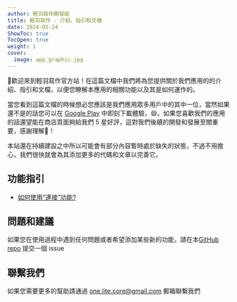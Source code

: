 ```yaml
---
author: 輕羽寫作開發組
title: 輕羽寫作 - 介紹、指引和文檔
date: 2024-05-24
ShowToc: true
TocOpen: true
weight: 1
cover:
  image: app_graphic.jpg
---
```


👋歡迎來到輕羽寫作官方站！在這篇文檔中我們將為您提供關於我們應用的的介紹、指引和文檔，以便您瞭解本應用的相關功能以及其是如何運作的。

當您看到這篇文檔的時候想必您應該是我們應用眾多用戶中的其中一位，當然如果還不是的話您可以在 [Google Play](https://play.google.com/store/apps/details?id=core.writer) 中即刻下載體驗，😄。如果您喜歡我們的應用的話還望能在商店頁面夠給我們 5 星好評，這對我們後續的開發和發展至關重要，感謝理解🤣！

本站還在持續建設之中所以可能會有部分內容暫時處於缺失的狀態，不過不用擔心，我們很快就會為其添加更多的代碼和文章以完善它。

## 功能指引

- [如何使用“連接”功能?](help/how-to-use-the-remote-link-feature)

## 問題和建議

如果您在使用過程中遇到任何問題或者希望添加某些新的功能，請在本[GitHub repo](https://github.com/OneLiteCore/LiteWriter/issues) 提交一個 issue

## 聯繫我們

如果您需要更多的幫助請通過 one.lite.core@gmail.com 郵箱聯繫我們